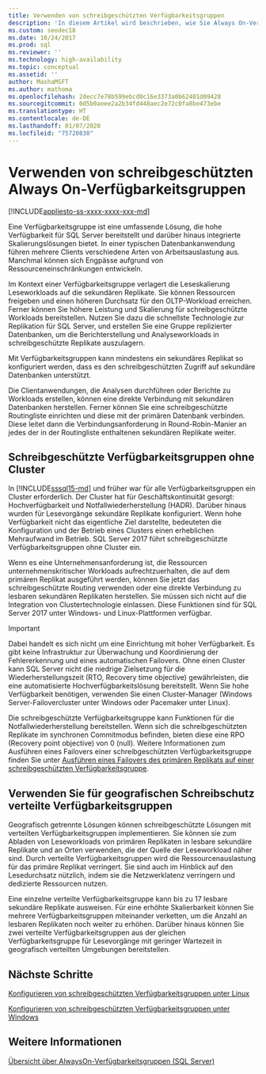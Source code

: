 ```yaml
---
title: Verwenden von schreibgeschützten Verfügbarkeitsgruppen
description: 'In diesem Artikel wird beschrieben, wie Sie Always On-Verfügbarkeitsgruppen im schreibgeschützten Modus verwenden können. '
ms.custom: seodec18
ms.date: 10/24/2017
ms.prod: sql
ms.reviewer: ''
ms.technology: high-availability
ms.topic: conceptual
ms.assetid: ''
author: MashaMSFT
ms.author: mathoma
ms.openlocfilehash: 2decc7e78b599ebcd0c16e3373a0b62401d09428
ms.sourcegitcommit: 0d5b0aeee2a2b34fd448aec2e72c0fa8be473ebe
ms.translationtype: HT
ms.contentlocale: de-DE
ms.lasthandoff: 01/07/2020
ms.locfileid: "75720830"
---
```

# <a name="use-read-scale-with-always-on-availability-groups"></a>Verwenden von schreibgeschützten Always On-Verfügbarkeitsgruppen
[!INCLUDE[appliesto-ss-xxxx-xxxx-xxx-md](../../../includes/appliesto-ss-xxxx-xxxx-xxx-md.md)]

Eine Verfügbarkeitsgruppe ist eine umfassende Lösung, die hohe Verfügbarkeit für SQL Server bereitstellt und darüber hinaus integrierte Skalierungslösungen bietet. In einer typischen Datenbankanwendung führen mehrere Clients verschiedene Arten von Arbeitsauslastung aus. Manchmal können sich Engpässe aufgrund von Ressourceneinschränkungen entwickeln. 

Im Kontext einer Verfügbarkeitsgruppe verlagert die Leseskalierung Leseworkloads auf die sekundären Replikate. Sie können Ressourcen freigeben und einen höheren Durchsatz für den OLTP-Workload erreichen. Ferner können Sie höhere Leistung und Skalierung für schreibgeschützte Workloads bereitstellen. Nutzen Sie dazu die schnellste Technologie zur Replikation für SQL Server, und erstellen Sie eine Gruppe replizierter Datenbanken, um die Berichterstellung und Analyseworkloads in schreibgeschützte Replikate auszulagern.

Mit Verfügbarkeitsgruppen kann mindestens ein sekundäres Replikat so konfiguriert werden, dass es den schreibgeschützten Zugriff auf sekundäre Datenbanken unterstützt.

Die Clientanwendungen, die Analysen durchführen oder Berichte zu Workloads erstellen, können eine direkte Verbindung mit sekundären Datenbanken herstellen. Ferner können Sie eine schreibgeschützte Routingliste einrichten und diese mit der primären Datenbank verbinden. Diese leitet dann die Verbindungsanforderung in Round-Robin-Manier an jedes der in der Routingliste enthaltenen sekundären Replikate weiter.

## <a name="read-scale-availability-groups-without-cluster"></a>Schreibgeschützte Verfügbarkeitsgruppen ohne Cluster

In [!INCLUDE[sssql15-md](../../../includes/sssql15-md.md)] und früher war für alle Verfügbarkeitsgruppen ein Cluster erforderlich. Der Cluster hat für Geschäftskontinuität gesorgt: Hochverfügbarkeit und Notfallwiederherstellung (HADR). Darüber hinaus wurden für Lesevorgänge sekundäre Replikate konfiguriert. Wenn hohe Verfügbarkeit nicht das eigentliche Ziel darstellte, bedeuteten die Konfiguration und der Betrieb eines Clusters einen erheblichen Mehraufwand im Betrieb. SQL Server 2017 führt schreibgeschützte Verfügbarkeitsgruppen ohne Cluster ein. 

Wenn es eine Unternehmensanforderung ist, die Ressourcen unternehmenskritischer Workloads aufrechtzuerhalten, die auf dem primären Replikat ausgeführt werden, können Sie jetzt das schreibgeschützte Routing verwenden oder eine direkte Verbindung zu lesbaren sekundären Replikaten herstellen. Sie müssen sich nicht auf die Integration von Clustertechnologie einlassen. Diese Funktionen sind für SQL Server 2017 unter Windows- und Linux-Plattformen verfügbar.

>[!IMPORTANT]
>Dabei handelt es sich nicht um eine Einrichtung mit hoher Verfügbarkeit. Es gibt keine Infrastruktur zur Überwachung und Koordinierung der Fehlererkennung und eines automatischen Failovers. Ohne einen Cluster kann SQL Server nicht die niedrige Zielsetzung für die Wiederherstellungszeit (RTO, Recovery time objective) gewährleisten, die eine automatisierte Hochverfügbarkeitslösung bereitstellt. Wenn Sie hohe Verfügbarkeit benötigen, verwenden Sie einen Cluster-Manager (Windows Server-Failovercluster unter Windows oder Pacemaker unter Linux).
>
>Die schreibgeschützte Verfügbarkeitsgruppe kann Funktionen für die Notfallwiederherstellung bereitstellen. Wenn sich die schreibgeschützten Replikate im synchronen Commitmodus befinden, bieten diese eine RPO (Recovery point objective) von 0 (null). Weitere Informationen zum Ausführen eines Failovers einer schreibgeschützten Verfügbarkeitsgruppe finden Sie unter [Ausführen eines Failovers des primären Replikats auf einer schreibgeschützten Verfügbarkeitsgruppe](perform-a-planned-manual-failover-of-an-availability-group-sql-server.md#ReadScaleOutOnly).

## <a name="use-distributed-availability-groups-for-geographic-read-scale"></a>Verwenden Sie für geografischen Schreibschutz verteilte Verfügbarkeitsgruppen

Geografisch getrennte Lösungen können schreibgeschützte Lösungen mit verteilten Verfügbarkeitsgruppen implementieren. Sie können sie zum Abladen von Leseworkloads von primären Replikaten in lesbare sekundäre Replikate und an Orten verwenden, die der Quelle der Leseworkload näher sind. Durch verteilte Verfügbarkeitsgruppen wird die Ressourcenauslastung für das primäre Replikat verringert. Sie sind auch im Hinblick auf den Lesedurchsatz nützlich, indem sie die Netzwerklatenz verringern und dedizierte Ressourcen nutzen.

Eine einzelne verteilte Verfügbarkeitsgruppe kann bis zu 17 lesbare sekundäre Replikate ausweisen. Für eine erhöhte Skalierbarkeit können Sie mehrere Verfügbarkeitsgruppen miteinander verketten, um die Anzahl an lesbaren Replikaten noch weiter zu erhöhen. Darüber hinaus können Sie zwei verteilte Verfügbarkeitsgruppen aus der gleichen Verfügbarkeitsgruppe für Lesevorgänge mit geringer Wartezeit in geografisch verteilten Umgebungen bereitstellen.




## <a name="next-steps"></a>Nächste Schritte

[Konfigurieren von schreibgeschützten Verfügbarkeitsgruppen unter Linux](../../../linux/sql-server-linux-availability-group-configure-rs.md)

[Konfigurieren von schreibgeschützten Verfügbarkeitsgruppen unter Windows](../../../database-engine/availability-groups/windows/configure-read-scale-availability-groups.md)

## <a name="see-also"></a>Weitere Informationen

 [Übersicht über AlwaysOn-Verfügbarkeitsgruppen &#40;SQL Server&#41;](../../../database-engine/availability-groups/windows/overview-of-always-on-availability-groups-sql-server.md)
